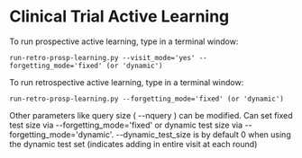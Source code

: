 # Clinical Trial Active Learning

To run prospective active learning, type in a terminal window:
```
run-retro-prosp-learning.py --visit_mode='yes' --forgetting_mode='fixed' (or 'dynamic')
```

To run retrospective active learning, type in a terminal window:
```
run-retro-prosp-learning.py --forgetting_mode='fixed' (or 'dynamic')
```

Other parameters like query size ( --nquery ) can be modified. Can set fixed test size via --forgetting_mode='fixed' or dynamic test size via --forgetting_mode='dynamic'. --dynamic_test_size is by default 0 when using the dynamic test set (indicates adding in entire visit at each round)
